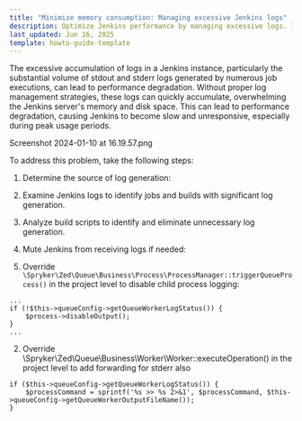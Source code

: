 ```yaml
---
title: "Minimize memory consumption: Managing excessive Jenkins logs"
description: Optimize Jenkins performance by managing excessive logs. Identify high-volume jobs, adjust build scripts, and configure Spryker queue workers to reduce stdout and stderr output.
last_updated: Jun 16, 2025
template: howto-guide-template
---
```



The excessive accumulation of logs in a Jenkins instance, particularly the substantial volume of stdout and stderr logs generated by numerous job executions, can lead to performance degradation. Without proper log management strategies, these logs can quickly accumulate, overwhelming the Jenkins server's memory and disk space. This can lead to performance degradation, causing Jenkins to become slow and unresponsive, especially during peak usage periods.

Screenshot 2024-01-10 at 16.19.57.png

To address this problem, take the following steps:

1. Determine the source of log generation:
  1. Examine Jenkins logs to identify jobs and builds with significant log generation.
  2. Analyze build scripts to identify and eliminate unnecessary log generation.

2. Mute Jenkins from receiving logs if needed:
  1. Override `\Spryker\Zed\Queue\Business\Process\ProcessManager::triggerQueueProcess()` in the project level to disable child process logging:


```
...
if (!$this->queueConfig->getQueueWorkerLogStatus()) {
    $process->disableOutput();
}
...
```

  2. Override \Spryker\Zed\Queue\Business\Worker\Worker::executeOperation() in the project level to add forwarding for stderr also


```
if ($this->queueConfig->getQueueWorkerLogStatus()) {
    $processCommand = sprintf('%s >> %s 2>&1', $processCommand, $this->queueConfig->getQueueWorkerOutputFileName());
}
```